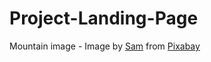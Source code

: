 # Project-Landing-Page

Mountain image - Image by <a href="https://pixabay.com/users/11417994-11417994/?utm_source=link-attribution&utm_medium=referral&utm_campaign=image&utm_content=3959204">Sam</a> from <a href="https://pixabay.com//?utm_source=link-attribution&utm_medium=referral&utm_campaign=image&utm_content=3959204">Pixabay</a>